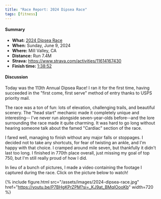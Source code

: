 ```yaml
---
title: "Race Report: 2024 Dipsea Race"
tags: [fitness]
---
```


#### Summary

* **What:** [2024 Dipsea Race](https://www.dipsea.org/)
* **When:** Sunday, June 9, 2024
* **Where:** Mill Valley, CA
* **Distance:** Run 7.4M
* **Strava:** <https://www.strava.com/activities/11614167430>
* **Finish time:** [1:38:52](https://www.dipsea.org/2024/2024%20Dipsea%20Race%20Results%20by%20PLACE.pdf)

#### Discussion

Today was the 113th Annual Dipsea Race! I ran it for the first time, having
succeeded in the "first come, first serve" method of entry thanks to USPS
priority mail.

The race was a ton of fun: lots of elevation, challenging trails, and beautiful
scenery. The "head start" mechanic made it completely unique and interesting--
I've never run alongside seven-year-olds before--and the lore surrounding the race
made it quite charming. It was hard to go long without hearing someone talk about
the famed "Cardiac" section of the race.

I fared well, managing to finish without any major falls or stoppages. I decided
not to take any shortcuts, for fear of twisting an ankle, and I'm happy with
that choice. I cramped around mile seven, but thankfully it didn't last too
long. I finished in 770th place overall, just missing my goal of top 750, but
I'm still really proud of how I did.

In lieu of a bunch of pictures, I made a video containing the footage I captured
during the race. Click on the picture below to watch!

{% include figure.html
  src="/assets/images/2024-dipsea-race.jpg"
  href="https://youtu.be/P7BHgKPrZPM?si=_KJ9at_BMqIOooKb"
  width=720
%}
